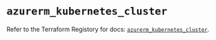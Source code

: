 # `azurerm_kubernetes_cluster`

Refer to the Terraform Registory for docs: [`azurerm_kubernetes_cluster`](https://registry.terraform.io/providers/hashicorp/azurerm/3.72.0/docs/resources/kubernetes_cluster).
